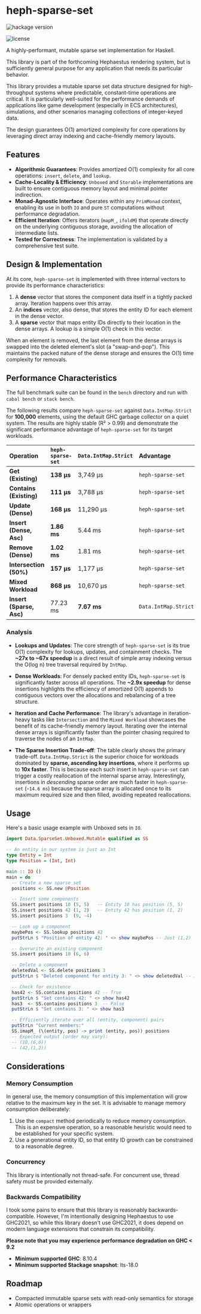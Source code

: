# heph-sparse-set

![hackage version](https://img.shields.io/hackage/v/heph-sparse-set?style=flat)

![license](https://img.shields.io/badge/License-BSD--3--Clause-blue.svg)

A highly-performant, mutable sparse set implementation for Haskell.

This library is part of the forthcoming Hephaestus rendering system, but is sufficiently general purpose for any application that needs its particular behavior.

This library provides a mutable sparse set data structure designed for high-throughput systems where predictable, constant-time operations are critical. It is particularly well-suited for the performance demands of applications like game development (especially in ECS architectures), simulations, and other scenarios managing collections of integer-keyed data.

The design guarantees O(1) amortized complexity for core operations by leveraging direct array indexing and cache-friendly memory layouts.

## Features

- **Algorithmic Guarantees**: Provides amortized O(1) complexity for all core operations: `insert`, `delete`, and `lookup`.
- **Cache-Locality & Efficiency**: `Unboxed` and `Storable` implementations are built to ensure contiguous memory layout and minimal pointer indirection.
- **Monad-Agnostic Interface**: Operates within any `PrimMonad` context, enabling its use in both `IO` and pure `ST` computations without performance degradation.
- **Efficient Iteration**: Offers iterators (`mapM_`, `ifoldM`) that operate directly on the underlying contiguous storage, avoiding the allocation of intermediate lists.
- **Tested for Correctness**: The implementation is validated by a comprehensive test suite.

## Design & Implementation

At its core, `heph-sparse-set` is implemented with three internal vectors to provide its performance characteristics:

1.  A **dense** vector that stores the component data itself in a tightly packed array. Iteration happens over this array.
2.  An **indices** vector, also dense, that stores the entity ID for each element in the dense vector.
3.  A **sparse** vector that maps entity IDs directly to their location in the dense arrays. A lookup is a simple O(1) check in this vector.

When an element is removed, the last element from the dense arrays is swapped into the deleted element's slot (a "swap-and-pop"). This maintains the packed nature of the dense storage and ensures the O(1) time complexity for removals.

## Performance Characteristics

The full benchmark suite can be found in the `bench` directory and run with `cabal bench` or `stack bench`.

The following results compare `heph-sparse-set` against `Data.IntMap.Strict` for **100,000** elements, using the default GHC garbage collector on a quiet system. The results are highly stable (R² > 0.99) and demonstrate the significant performance advantage of `heph-sparse-set` for its target workloads.

| Operation                | `heph-sparse-set` | `Data.IntMap.Strict` | Advantage            | Speedup Factor |
| :----------------------- | :---------------- | :------------------- | :------------------- | :------------- |
| **Get (Existing)**       | **138 μs**        | 3,749 μs             | `heph-sparse-set`    | **~27x**       |
| **Contains (Existing)**  | **111 μs**        | 3,788 μs             | `heph-sparse-set`    | **~34x**       |
| **Update (Dense)**       | **168 μs**        | 11,290 μs            | `heph-sparse-set`    | **~67x**       |
| **Insert (Dense, Asc)**  | **1.86 ms**       | 5.44 ms              | `heph-sparse-set`    | **~2.9x**      |
| **Remove (Dense)**       | **1.02 ms**       | 1.81 ms              | `heph-sparse-set`    | **~1.8x**      |
| **Intersection (50%)**   | **157 μs**        | 1,177 μs             | `heph-sparse-set`    | **~7.5x**      |
| **Mixed Workload**       | **868 μs**        | 10,670 μs            | `heph-sparse-set`    | **~12x**       |
| **Insert (Sparse, Asc)** | 77.23 ms          | **7.67 ms**          | `Data.IntMap.Strict` | **~10x**       |

### Analysis

- **Lookups and Updates**: The core strength of `heph-sparse-set` is its true O(1) complexity for lookups, updates, and containment checks. The **~27x to ~67x speedup** is a direct result of simple array indexing versus the O(log n) tree traversal required by `IntMap`.

- **Dense Workloads**: For densely packed entity IDs, `heph-sparse-set` is significantly faster across all operations. The **~2.9x speedup** for dense insertions highlights the efficiency of amortized O(1) appends to contiguous vectors over the allocations and rebalancing of a tree structure.

- **Iteration and Cache Performance**: The library's advantage in iteration-heavy tasks like `Intersection` and the `Mixed Workload` showcases the benefit of its cache-friendly memory layout. Iterating over the internal dense arrays is significantly faster than the pointer chasing required to traverse the nodes of an `IntMap`.

- **The Sparse Insertion Trade-off**: The table clearly shows the primary trade-off. `Data.IntMap.Strict` is the superior choice for workloads dominated by **sparse, ascending key insertions**, where it performs up to **10x faster**. This is because each such insert in `heph-sparse-set` can trigger a costly reallocation of the internal sparse array. Interestingly, insertions in _descending_ sparse order are much faster in `heph-sparse-set` (`~14.6 ms`) because the sparse array is allocated once to its maximum required size and then filled, avoiding repeated reallocations.

## Usage

Here's a basic usage example with Unboxed sets in `IO`.

```haskell
import Data.SparseSet.Unboxed.Mutable qualified as SS

-- An entity in our system is just an Int
type Entity = Int
type Position = (Int, Int)

main :: IO ()
main = do
  -- Create a new sparse set
  positions <- SS.new @Position

  -- Insert some components
  SS.insert positions 10 (5, 5)   -- Entity 10 has position (5, 5)
  SS.insert positions 42 (1, 2)   -- Entity 42 has position (1, 2)
  SS.insert positions 3  (9, -4)

  -- Look up a component
  maybePos <- SS.lookup positions 42
  putStrLn $ "Position of entity 42: " <> show maybePos -- Just (1,2)

  -- Overwrite an existing component
  SS.insert positions 10 (6, 6)

  -- Delete a component
  deletedVal <- SS.delete positions 3
  putStrLn $ "Deleted component for entity 3: " <> show deletedVal -- Just (9,-4)

  -- Check for existence
  has42 <- SS.contains positions 42 -- True
  putStrLn $ "Set contains 42: " <> show has42
  has3  <- SS.contains positions 3  -- False
  putStrLn $ "Set contains 3: " <> show has3

  -- Efficiently iterate over all (entity, component) pairs
  putStrLn "Current members:"
  SS.imapM_ (\(entity, pos) -> print (entity, pos)) positions
  -- Expected output (order may vary):
  -- (10,(6,6))
  -- (42,(1,2))
```

## Considerations

### Memory Consumption

In general use, the memory consumption of this implementation will grow relative to the maximum key in the set. It is advisable to manage memory consumption deliberately:

1. Use the `compact` method periodically to reduce memory consumption. This is an expensive operation, so a reasonable heuristic would need to be established for your specific system.
2. Use a generational entity ID, so that entity ID growth can be constrained to a reasonable degree.

### Concurrency

This library is intentionally not thread-safe. For concurrent use, thread safety must be provided externally.

### Backwards Compatibility

I took some pains to ensure that this library is reasonably backwards-compatible. However, I'm intentionally designing Hephaestus to use GHC2021, so while this library doesn't use GHC2021, it does depend on modern language extensions that constrain its compatibility.

**Please note that you may experience performance degradation on GHC < 9.2**

- **Minimum supported GHC**: 8.10.4
- **Minimum supported Stackage snapshot**: lts-18.0

## Roadmap

- Compacted immutable sparse sets with read-only semantics for storage
- Atomic operations or wrappers
